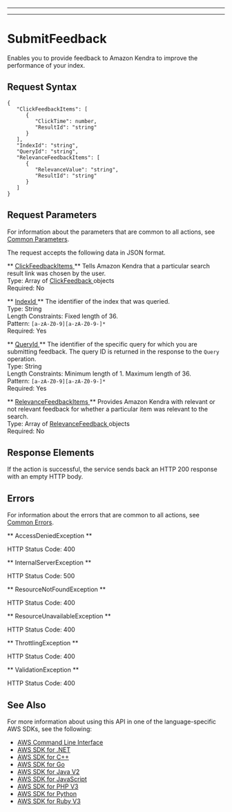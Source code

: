 --------

--------

# SubmitFeedback<a name="API_SubmitFeedback"></a>

Enables you to provide feedback to Amazon Kendra to improve the performance of your index\. 

## Request Syntax<a name="API_SubmitFeedback_RequestSyntax"></a>

```
{
   "ClickFeedbackItems": [ 
      { 
         "ClickTime": number,
         "ResultId": "string"
      }
   ],
   "IndexId": "string",
   "QueryId": "string",
   "RelevanceFeedbackItems": [ 
      { 
         "RelevanceValue": "string",
         "ResultId": "string"
      }
   ]
}
```

## Request Parameters<a name="API_SubmitFeedback_RequestParameters"></a>

For information about the parameters that are common to all actions, see [Common Parameters](CommonParameters.md)\.

The request accepts the following data in JSON format\.

 ** [ ClickFeedbackItems ](#API_SubmitFeedback_RequestSyntax) **   <a name="Kendra-SubmitFeedback-request-ClickFeedbackItems"></a>
Tells Amazon Kendra that a particular search result link was chosen by the user\.   
Type: Array of [ ClickFeedback ](API_ClickFeedback.md) objects  
Required: No

 ** [ IndexId ](#API_SubmitFeedback_RequestSyntax) **   <a name="Kendra-SubmitFeedback-request-IndexId"></a>
The identifier of the index that was queried\.  
Type: String  
Length Constraints: Fixed length of 36\.  
Pattern: `[a-zA-Z0-9][a-zA-Z0-9-]*`   
Required: Yes

 ** [ QueryId ](#API_SubmitFeedback_RequestSyntax) **   <a name="Kendra-SubmitFeedback-request-QueryId"></a>
The identifier of the specific query for which you are submitting feedback\. The query ID is returned in the response to the `Query` operation\.  
Type: String  
Length Constraints: Minimum length of 1\. Maximum length of 36\.  
Pattern: `[a-zA-Z0-9][a-zA-Z0-9-]*`   
Required: Yes

 ** [ RelevanceFeedbackItems ](#API_SubmitFeedback_RequestSyntax) **   <a name="Kendra-SubmitFeedback-request-RelevanceFeedbackItems"></a>
Provides Amazon Kendra with relevant or not relevant feedback for whether a particular item was relevant to the search\.  
Type: Array of [ RelevanceFeedback ](API_RelevanceFeedback.md) objects  
Required: No

## Response Elements<a name="API_SubmitFeedback_ResponseElements"></a>

If the action is successful, the service sends back an HTTP 200 response with an empty HTTP body\.

## Errors<a name="API_SubmitFeedback_Errors"></a>

For information about the errors that are common to all actions, see [Common Errors](CommonErrors.md)\.

 ** AccessDeniedException **   
  
HTTP Status Code: 400

 ** InternalServerException **   
  
HTTP Status Code: 500

 ** ResourceNotFoundException **   
  
HTTP Status Code: 400

 ** ResourceUnavailableException **   
  
HTTP Status Code: 400

 ** ThrottlingException **   
  
HTTP Status Code: 400

 ** ValidationException **   
  
HTTP Status Code: 400

## See Also<a name="API_SubmitFeedback_SeeAlso"></a>

For more information about using this API in one of the language\-specific AWS SDKs, see the following:
+  [ AWS Command Line Interface](https://docs.aws.amazon.com/goto/aws-cli/kendra-2019-02-03/SubmitFeedback) 
+  [ AWS SDK for \.NET](https://docs.aws.amazon.com/goto/DotNetSDKV3/kendra-2019-02-03/SubmitFeedback) 
+  [ AWS SDK for C\+\+](https://docs.aws.amazon.com/goto/SdkForCpp/kendra-2019-02-03/SubmitFeedback) 
+  [ AWS SDK for Go](https://docs.aws.amazon.com/goto/SdkForGoV1/kendra-2019-02-03/SubmitFeedback) 
+  [ AWS SDK for Java V2](https://docs.aws.amazon.com/goto/SdkForJavaV2/kendra-2019-02-03/SubmitFeedback) 
+  [ AWS SDK for JavaScript](https://docs.aws.amazon.com/goto/AWSJavaScriptSDK/kendra-2019-02-03/SubmitFeedback) 
+  [ AWS SDK for PHP V3](https://docs.aws.amazon.com/goto/SdkForPHPV3/kendra-2019-02-03/SubmitFeedback) 
+  [ AWS SDK for Python](https://docs.aws.amazon.com/goto/boto3/kendra-2019-02-03/SubmitFeedback) 
+  [ AWS SDK for Ruby V3](https://docs.aws.amazon.com/goto/SdkForRubyV3/kendra-2019-02-03/SubmitFeedback) 